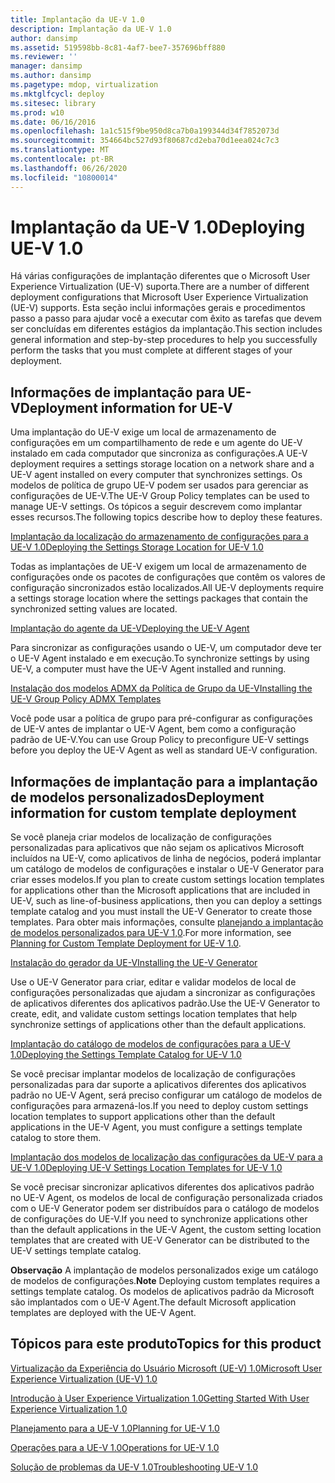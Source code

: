 ```yaml
---
title: Implantação da UE-V 1.0
description: Implantação da UE-V 1.0
author: dansimp
ms.assetid: 519598bb-8c81-4af7-bee7-357696bff880
ms.reviewer: ''
manager: dansimp
ms.author: dansimp
ms.pagetype: mdop, virtualization
ms.mktglfcycl: deploy
ms.sitesec: library
ms.prod: w10
ms.date: 06/16/2016
ms.openlocfilehash: 1a1c515f9be950d8ca7b0a199344d34f7852073d
ms.sourcegitcommit: 354664bc527d93f80687cd2eba70d1eea024c7c3
ms.translationtype: MT
ms.contentlocale: pt-BR
ms.lasthandoff: 06/26/2020
ms.locfileid: "10800014"
---
```

# <span data-ttu-id="2cc51-103">Implantação da UE-V 1.0</span><span class="sxs-lookup"><span data-stu-id="2cc51-103">Deploying UE-V 1.0</span></span>


<span data-ttu-id="2cc51-104">Há várias configurações de implantação diferentes que o Microsoft User Experience Virtualization (UE-V) suporta.</span><span class="sxs-lookup"><span data-stu-id="2cc51-104">There are a number of different deployment configurations that Microsoft User Experience Virtualization (UE-V) supports.</span></span> <span data-ttu-id="2cc51-105">Esta seção inclui informações gerais e procedimentos passo a passo para ajudar você a executar com êxito as tarefas que devem ser concluídas em diferentes estágios da implantação.</span><span class="sxs-lookup"><span data-stu-id="2cc51-105">This section includes general information and step-by-step procedures to help you successfully perform the tasks that you must complete at different stages of your deployment.</span></span>

## <span data-ttu-id="2cc51-106">Informações de implantação para UE-V</span><span class="sxs-lookup"><span data-stu-id="2cc51-106">Deployment information for UE-V</span></span>


<span data-ttu-id="2cc51-107">Uma implantação do UE-V exige um local de armazenamento de configurações em um compartilhamento de rede e um agente do UE-V instalado em cada computador que sincroniza as configurações.</span><span class="sxs-lookup"><span data-stu-id="2cc51-107">A UE-V deployment requires a settings storage location on a network share and a UE-V agent installed on every computer that synchronizes settings.</span></span> <span data-ttu-id="2cc51-108">Os modelos de política de grupo UE-V podem ser usados para gerenciar as configurações de UE-V.</span><span class="sxs-lookup"><span data-stu-id="2cc51-108">The UE-V Group Policy templates can be used to manage UE-V settings.</span></span> <span data-ttu-id="2cc51-109">Os tópicos a seguir descrevem como implantar esses recursos.</span><span class="sxs-lookup"><span data-stu-id="2cc51-109">The following topics describe how to deploy these features.</span></span>

[<span data-ttu-id="2cc51-110">Implantação da localização do armazenamento de configurações para a UE-V 1.0</span><span class="sxs-lookup"><span data-stu-id="2cc51-110">Deploying the Settings Storage Location for UE-V 1.0</span></span>](deploying-the-settings-storage-location-for-ue-v-10.md)

<span data-ttu-id="2cc51-111">Todas as implantações de UE-V exigem um local de armazenamento de configurações onde os pacotes de configurações que contêm os valores de configuração sincronizados estão localizados.</span><span class="sxs-lookup"><span data-stu-id="2cc51-111">All UE-V deployments require a settings storage location where the settings packages that contain the synchronized setting values are located.</span></span>

[<span data-ttu-id="2cc51-112">Implantação do agente da UE-V</span><span class="sxs-lookup"><span data-stu-id="2cc51-112">Deploying the UE-V Agent</span></span>](deploying-the-ue-v-agent.md)

<span data-ttu-id="2cc51-113">Para sincronizar as configurações usando o UE-V, um computador deve ter o UE-V Agent instalado e em execução.</span><span class="sxs-lookup"><span data-stu-id="2cc51-113">To synchronize settings by using UE-V, a computer must have the UE-V Agent installed and running.</span></span>

[<span data-ttu-id="2cc51-114">Instalação dos modelos ADMX da Política de Grupo da UE-V</span><span class="sxs-lookup"><span data-stu-id="2cc51-114">Installing the UE-V Group Policy ADMX Templates</span></span>](installing-the-ue-v-group-policy-admx-templates.md)

<span data-ttu-id="2cc51-115">Você pode usar a política de grupo para pré-configurar as configurações de UE-V antes de implantar o UE-V Agent, bem como a configuração padrão de UE-V.</span><span class="sxs-lookup"><span data-stu-id="2cc51-115">You can use Group Policy to preconfigure UE-V settings before you deploy the UE-V Agent as well as standard UE-V configuration.</span></span>

## <span data-ttu-id="2cc51-116">Informações de implantação para a implantação de modelos personalizados</span><span class="sxs-lookup"><span data-stu-id="2cc51-116">Deployment information for custom template deployment</span></span>


<span data-ttu-id="2cc51-117">Se você planeja criar modelos de localização de configurações personalizadas para aplicativos que não sejam os aplicativos Microsoft incluídos na UE-V, como aplicativos de linha de negócios, poderá implantar um catálogo de modelos de configurações e instalar o UE-V Generator para criar esses modelos.</span><span class="sxs-lookup"><span data-stu-id="2cc51-117">If you plan to create custom settings location templates for applications other than the Microsoft applications that are included in UE-V, such as line-of-business applications, then you can deploy a settings template catalog and you must install the UE-V Generator to create those templates.</span></span> <span data-ttu-id="2cc51-118">Para obter mais informações, consulte [planejando a implantação de modelos personalizados para UE-V 1,0](planning-for-custom-template-deployment-for-ue-v-10.md).</span><span class="sxs-lookup"><span data-stu-id="2cc51-118">For more information, see [Planning for Custom Template Deployment for UE-V 1.0](planning-for-custom-template-deployment-for-ue-v-10.md).</span></span>

[<span data-ttu-id="2cc51-119">Instalação do gerador da UE-V</span><span class="sxs-lookup"><span data-stu-id="2cc51-119">Installing the UE-V Generator</span></span>](installing-the-ue-v-generator.md)

<span data-ttu-id="2cc51-120">Use o UE-V Generator para criar, editar e validar modelos de local de configurações personalizadas que ajudam a sincronizar as configurações de aplicativos diferentes dos aplicativos padrão.</span><span class="sxs-lookup"><span data-stu-id="2cc51-120">Use the UE-V Generator to create, edit, and validate custom settings location templates that help synchronize settings of applications other than the default applications.</span></span>

[<span data-ttu-id="2cc51-121">Implantação do catálogo de modelos de configurações para a UE-V 1.0</span><span class="sxs-lookup"><span data-stu-id="2cc51-121">Deploying the Settings Template Catalog for UE-V 1.0</span></span>](deploying-the-settings-template-catalog-for-ue-v-10.md)

<span data-ttu-id="2cc51-122">Se você precisar implantar modelos de localização de configurações personalizadas para dar suporte a aplicativos diferentes dos aplicativos padrão no UE-V Agent, será preciso configurar um catálogo de modelos de configurações para armazená-los.</span><span class="sxs-lookup"><span data-stu-id="2cc51-122">If you need to deploy custom settings location templates to support applications other than the default applications in the UE-V Agent, you must configure a settings template catalog to store them.</span></span>

[<span data-ttu-id="2cc51-123">Implantação dos modelos de localização das configurações da UE-V para a UE-V 1.0</span><span class="sxs-lookup"><span data-stu-id="2cc51-123">Deploying UE-V Settings Location Templates for UE-V 1.0</span></span>](deploying-ue-v-settings-location-templates-for-ue-v-10.md)

<span data-ttu-id="2cc51-124">Se você precisar sincronizar aplicativos diferentes dos aplicativos padrão no UE-V Agent, os modelos de local de configuração personalizada criados com o UE-V Generator podem ser distribuídos para o catálogo de modelos de configurações do UE-V.</span><span class="sxs-lookup"><span data-stu-id="2cc51-124">If you need to synchronize applications other than the default applications in the UE-V Agent, the custom setting location templates that are created with UE-V Generator can be distributed to the UE-V settings template catalog.</span></span>

<span data-ttu-id="2cc51-125">**Observação**  A implantação de modelos personalizados exige um catálogo de modelos de configurações.</span><span class="sxs-lookup"><span data-stu-id="2cc51-125">**Note** Deploying custom templates requires a settings template catalog.</span></span> <span data-ttu-id="2cc51-126">Os modelos de aplicativos padrão da Microsoft são implantados com o UE-V Agent.</span><span class="sxs-lookup"><span data-stu-id="2cc51-126">The default Microsoft application templates are deployed with the UE-V Agent.</span></span>

 

## <span data-ttu-id="2cc51-127">Tópicos para este produto</span><span class="sxs-lookup"><span data-stu-id="2cc51-127">Topics for this product</span></span>


[<span data-ttu-id="2cc51-128">Virtualização da Experiência do Usuário Microsoft (UE-V) 1.0</span><span class="sxs-lookup"><span data-stu-id="2cc51-128">Microsoft User Experience Virtualization (UE-V) 1.0</span></span>](index.md)

[<span data-ttu-id="2cc51-129">Introdução à User Experience Virtualization 1.0</span><span class="sxs-lookup"><span data-stu-id="2cc51-129">Getting Started With User Experience Virtualization 1.0</span></span>](getting-started-with-user-experience-virtualization-10.md)

[<span data-ttu-id="2cc51-130">Planejamento para a UE-V 1.0</span><span class="sxs-lookup"><span data-stu-id="2cc51-130">Planning for UE-V 1.0</span></span>](planning-for-ue-v-10.md)

[<span data-ttu-id="2cc51-131">Operações para a UE-V 1.0</span><span class="sxs-lookup"><span data-stu-id="2cc51-131">Operations for UE-V 1.0</span></span>](operations-for-ue-v-10.md)

[<span data-ttu-id="2cc51-132">Solução de problemas da UE-V 1.0</span><span class="sxs-lookup"><span data-stu-id="2cc51-132">Troubleshooting UE-V 1.0</span></span>](troubleshooting-ue-v-10.md)

 

 





